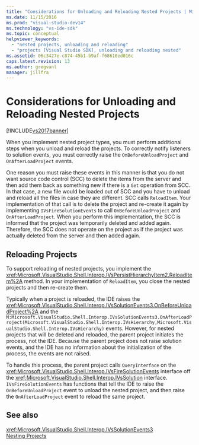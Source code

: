 ```yaml
---
title: "Considerations for Unloading and Reloading Nested Projects | Microsoft Docs"
ms.date: 11/15/2016
ms.prod: "visual-studio-dev14"
ms.technology: "vs-ide-sdk"
ms.topic: conceptual
helpviewer_keywords: 
  - "nested projects, unloading and reloading"
  - "projects [Visual Studio SDK], unloading and reloading nested"
ms.assetid: 06c3427e-c874-45b1-b9af-f68610ed016c
caps.latest.revision: 13
ms.author: gregvanl
manager: jillfra
---
```

# Considerations for Unloading and Reloading Nested Projects
[!INCLUDE[vs2017banner](../../includes/vs2017banner.md)]

When you implement nested project types, you must perform additional steps when you unload and reload the projects. To correctly notify listeners to solution events, you must correctly raise the `OnBeforeUnloadProject` and `OnAfterLoadProject` events.  
  
 One reason you must raise these events in this manner is that you do not want source code control (SCC) to delete the items from the server and then add them back as something new if there is a `Get` operation from SCC. In that case, a new file would be loaded out of SCC and you have to unload and reload all the files in case they are different. SCC calls `ReloadItem`. Your implementation of that call is to delete the project and re-create it again by implementing `IVsFireSolutionEvents` to call `OnBeforeUnloadProject` and `OnAfterLoadProject`. When you perform this implementation, the SCC is informed that the project was temporarily deleted and added again. Therefore, the SCC does not operate on the project as if the project was actually deleted from the server and then added again.  
  
## Reloading Projects  
 To support reloading of nested projects, you implement the <xref:Microsoft.VisualStudio.Shell.Interop.IVsPersistHierarchyItem2.ReloadItem%2A> method. In your implementation of `ReloadItem`, you close the nested projects and then re-create them.  
  
 Typically when a project is reloaded, the IDE raises the <xref:Microsoft.VisualStudio.Shell.Interop.IVsSolutionEvents3.OnBeforeUnloadProject%2A> and the `M:Microsoft.VisualStudio.Shell.Interop.IVsSolutionEvents3.OnAfterLoadProject(Microsoft.VisualStudio.Shell.Interop.IVsHierarchy,Microsoft.VisualStudio.Shell.Interop.IVsHierarchy)` events. However, for nested projects that will be deleted and reloaded, the parent project initiates the process, not the IDE. Because the parent project does not raise solution events, and the IDE has no information about the initialization of the process, the events are not raised.  
  
 To handle this process, the parent project calls `QueryInterface` on the <xref:Microsoft.VisualStudio.Shell.Interop.IVsFireSolutionEvents> interface off the <xref:Microsoft.VisualStudio.Shell.Interop.IVsSolution> interface. `IVsFireSolutionEvents` has functions that tell the IDE to raise the `OnBeforeUnloadProject` event to unload the nested project, and then raise the `OnAfterLoadProject` event to reload the same project.  
  
## See also  
 <xref:Microsoft.VisualStudio.Shell.Interop.IVsSolutionEvents3>   
 [Nesting Projects](../../extensibility/internals/nesting-projects.md)
